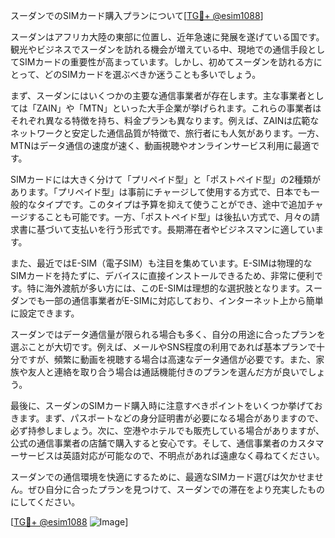 スーダンでのSIMカード購入プランについて[[TG💪+ @esim1088](https://t.me/s/esim1088)]

スーダンはアフリカ大陸の東部に位置し、近年急速に発展を遂げている国です。観光やビジネスでスーダンを訪れる機会が増えている中、現地での通信手段としてSIMカードの重要性が高まっています。しかし、初めてスーダンを訪れる方にとって、どのSIMカードを選ぶべきか迷うことも多いでしょう。

まず、スーダンにはいくつかの主要な通信事業者が存在します。主な事業者としては「ZAIN」や「MTN」といった大手企業が挙げられます。これらの事業者はそれぞれ異なる特徴を持ち、料金プランも異なります。例えば、ZAINは広範なネットワークと安定した通信品質が特徴で、旅行者にも人気があります。一方、MTNはデータ通信の速度が速く、動画視聴やオンラインサービス利用に最適です。

SIMカードには大きく分けて「プリペイド型」と「ポストペイド型」の2種類があります。「プリペイド型」は事前にチャージして使用する方式で、日本でも一般的なタイプです。このタイプは予算を抑えて使うことができ、途中で追加チャージすることも可能です。一方、「ポストペイド型」は後払い方式で、月々の請求書に基づいて支払いを行う形式です。長期滞在者やビジネスマンに適しています。

また、最近ではE-SIM（電子SIM）も注目を集めています。E-SIMは物理的なSIMカードを持たずに、デバイスに直接インストールできるため、非常に便利です。特に海外渡航が多い方には、このE-SIMは理想的な選択肢となります。スーダンでも一部の通信事業者がE-SIMに対応しており、インターネット上から簡単に設定できます。

スーダンではデータ通信量が限られる場合も多く、自分の用途に合ったプランを選ぶことが大切です。例えば、メールやSNS程度の利用であれば基本プランで十分ですが、頻繁に動画を視聴する場合は高速なデータ通信が必要です。また、家族や友人と連絡を取り合う場合は通話機能付きのプランを選んだ方が良いでしょう。

最後に、スーダンのSIMカード購入時に注意すべきポイントをいくつか挙げておきます。まず、パスポートなどの身分証明書が必要になる場合がありますので、必ず持参しましょう。次に、空港やホテルでも販売している場合がありますが、公式の通信事業者の店舗で購入すると安心です。そして、通信事業者のカスタマーサービスは英語対応が可能なので、不明点があれば遠慮なく尋ねてください。

スーダンでの通信環境を快適にするために、最適なSIMカード選びは欠かせません。ぜひ自分に合ったプランを見つけて、スーダンでの滞在をより充実したものにしてください。

[[TG💪+ @esim1088](https://t.me/s/esim1088) ![Image](https://i.postimg.cc/Y0z9fWf4/image.png)]